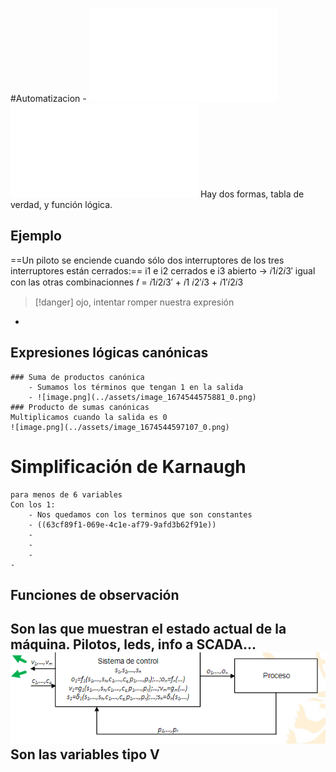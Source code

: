 #Automatizacion - ![AI_Teo_2_MatemáticasDeLaAutomatización.pdf](../assets/AI_Teo_2_MatemáticasDeLaAutomatización_1672616201409_0.pdf)
 ![1_Boole.pdf](../assets/1_Boole_1672616239342_0.pdf)
 Hay dos formas, tabla de verdad, y función lógica.
 ## Ejemplo
 ==Un piloto se enciende cuando sólo dos interruptores de los tres interruptores están cerrados:==
 i1 e i2 cerrados e i3 abierto → 𝑖1𝑖2𝑖3′
 igual con las otras combinacionnes
 𝑓 = 𝑖1𝑖2𝑖3′ + 𝑖1 𝑖2′𝑖3 + 𝑖1′𝑖2𝑖3
> [!danger] ojo, intentar romper nuestra expresión
-
 ## Expresiones lógicas canónicas
	### Suma de productos canónica
		- Sumamos los términos que tengan 1 en la salida
		- ![image.png](../assets/image_1674544575881_0.png)
	### Producto de sumas canónicas
	Multiplicamos cuando la salida es 0
	![image.png](../assets/image_1674544597107_0.png)
 # Simplificación de Karnaugh
	para menos de 6 variables
	Con los 1:
		- Nos quedamos con los terminos que son constantes
		- ((63cf89f1-069e-4c1e-af79-9afd3b62f91e))
		-
		-
		-
	-
 ## Funciones de observación
 Son las que muestran el estado actual de la máquina. Pilotos, leds, info a SCADA...
 ![image.png](../assets/image_1674634317280_0.png)
 Son las variables tipo V
-